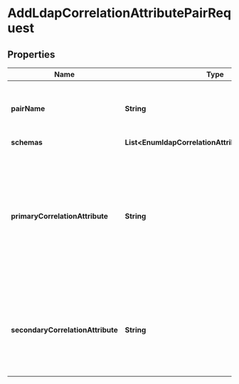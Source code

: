 

# AddLdapCorrelationAttributePairRequest


## Properties

| Name | Type | Description | Notes |
|------------ | ------------- | ------------- | -------------|
|**pairName** | **String** | Name of the new LDAP Correlation Attribute Pair |  |
|**schemas** | **List&lt;EnumldapCorrelationAttributePairSchemaUrn&gt;** |  |  [optional] |
|**primaryCorrelationAttribute** | **String** | The LDAP attribute from the base SCIM Resource Type whose value will be used to match objects in the Correlated LDAP Data View. |  |
|**secondaryCorrelationAttribute** | **String** | The LDAP attribute from the Correlated LDAP Data View whose value will be matched. |  |



